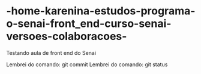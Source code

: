 # -home-karenina-estudos-programa-o-senai-front_end-curso-senai-versoes-colaboracoes-
Testando aula de front end do Senai

Lembrei do comando: git commit
Lembrei do comando: git status
